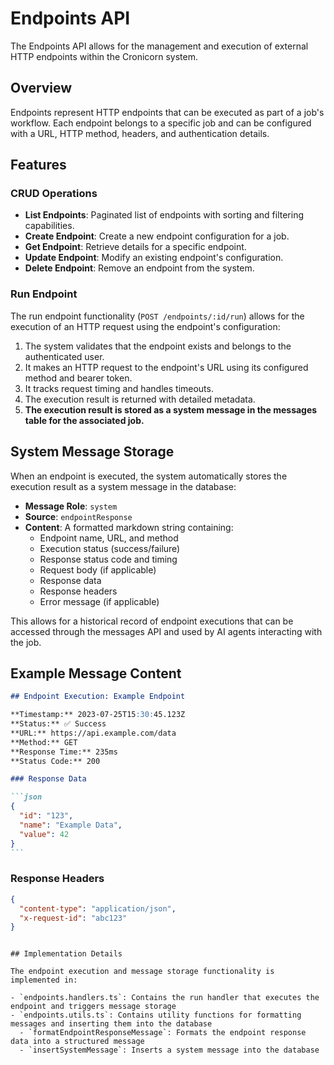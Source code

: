 # Endpoints API

The Endpoints API allows for the management and execution of external HTTP endpoints within the Cronicorn system.

## Overview

Endpoints represent HTTP endpoints that can be executed as part of a job's workflow. Each endpoint belongs to a specific job and can be configured with a URL, HTTP method, headers, and authentication details.

## Features

### CRUD Operations

- **List Endpoints**: Paginated list of endpoints with sorting and filtering capabilities.
- **Create Endpoint**: Create a new endpoint configuration for a job.
- **Get Endpoint**: Retrieve details for a specific endpoint.
- **Update Endpoint**: Modify an existing endpoint's configuration.
- **Delete Endpoint**: Remove an endpoint from the system.

### Run Endpoint

The run endpoint functionality (`POST /endpoints/:id/run`) allows for the execution of an HTTP request using the endpoint's configuration:

1. The system validates that the endpoint exists and belongs to the authenticated user.
2. It makes an HTTP request to the endpoint's URL using its configured method and bearer token.
3. It tracks request timing and handles timeouts.
4. The execution result is returned with detailed metadata.
5. **The execution result is stored as a system message in the messages table for the associated job.**

## System Message Storage

When an endpoint is executed, the system automatically stores the execution result as a system message in the database:

- **Message Role**: `system`
- **Source**: `endpointResponse`
- **Content**: A formatted markdown string containing:
  - Endpoint name, URL, and method
  - Execution status (success/failure)
  - Response status code and timing
  - Request body (if applicable)
  - Response data
  - Response headers
  - Error message (if applicable)

This allows for a historical record of endpoint executions that can be accessed through the messages API and used by AI agents interacting with the job.

## Example Message Content

````markdown
## Endpoint Execution: Example Endpoint

**Timestamp:** 2023-07-25T15:30:45.123Z
**Status:** ✅ Success
**URL:** https://api.example.com/data
**Method:** GET
**Response Time:** 235ms
**Status Code:** 200

### Response Data

```json
{
  "id": "123",
  "name": "Example Data",
  "value": 42
}
```
````

### Response Headers

```json
{
  "content-type": "application/json",
  "x-request-id": "abc123"
}
```

```

## Implementation Details

The endpoint execution and message storage functionality is implemented in:

- `endpoints.handlers.ts`: Contains the run handler that executes the endpoint and triggers message storage
- `endpoints.utils.ts`: Contains utility functions for formatting messages and inserting them into the database
  - `formatEndpointResponseMessage`: Formats the endpoint response data into a structured message
  - `insertSystemMessage`: Inserts a system message into the database
```
